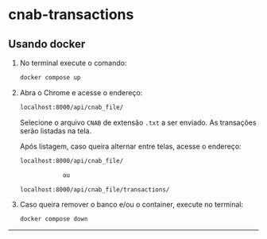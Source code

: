 # cnab-transactions

## Usando docker

1. No terminal execute o comando:

   ```bash
   docker compose up
   ```

2. Abra o Chrome e acesse o endereço:

   ```bash
   localhost:8000/api/cnab_file/
   ```

   Selecione o arquivo `CNAB` de extensão `.txt` a ser enviado. As transações serão listadas na tela.

   Após listagem, caso queira alternar entre telas, acesse o endereço:

   ```bash
   localhost:8000/api/cnab_file/

               ou

   localhost:8000/api/cnab_file/transactions/
   ```

3. Caso queira remover o banco e/ou o container, execute no terminal:
   ```bash
   docker compose down
   ```

---
